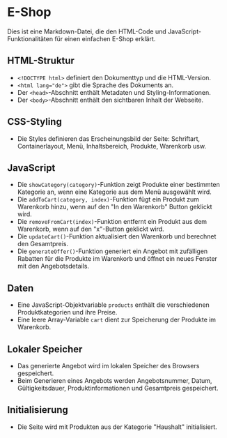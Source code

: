 # E-Shop

Dies ist eine Markdown-Datei, die den HTML-Code und JavaScript-Funktionalitäten für einen einfachen E-Shop erklärt.

## HTML-Struktur
- `<!DOCTYPE html>` definiert den Dokumenttyp und die HTML-Version.
- `<html lang="de">` gibt die Sprache des Dokuments an.
- Der `<head>`-Abschnitt enthält Metadaten und Styling-Informationen.
- Der `<body>`-Abschnitt enthält den sichtbaren Inhalt der Webseite.

## CSS-Styling
- Die Styles definieren das Erscheinungsbild der Seite: Schriftart, Containerlayout, Menü, Inhaltsbereich, Produkte, Warenkorb usw.

## JavaScript
- Die `showCategory(category)`-Funktion zeigt Produkte einer bestimmten Kategorie an, wenn eine Kategorie aus dem Menü ausgewählt wird.
- Die `addToCart(category, index)`-Funktion fügt ein Produkt zum Warenkorb hinzu, wenn auf den "In den Warenkorb" Button geklickt wird.
- Die `removeFromCart(index)`-Funktion entfernt ein Produkt aus dem Warenkorb, wenn auf den "x"-Button geklickt wird.
- Die `updateCart()`-Funktion aktualisiert den Warenkorb und berechnet den Gesamtpreis.
- Die `generateOffer()`-Funktion generiert ein Angebot mit zufälligen Rabatten für die Produkte im Warenkorb und öffnet ein neues Fenster mit den Angebotsdetails.

## Daten
- Eine JavaScript-Objektvariable `products` enthält die verschiedenen Produktkategorien und ihre Preise.
- Eine leere Array-Variable `cart` dient zur Speicherung der Produkte im Warenkorb.

## Lokaler Speicher
- Das generierte Angebot wird im lokalen Speicher des Browsers gespeichert.
- Beim Generieren eines Angebots werden Angebotsnummer, Datum, Gültigkeitsdauer, Produktinformationen und Gesamtpreis gespeichert.

## Initialisierung
- Die Seite wird mit Produkten aus der Kategorie "Haushalt" initialisiert.

